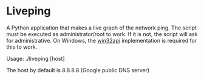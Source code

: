 # Liveping

A Python application that makes a live graph of the network ping.
The script must be executed as administrator/root to work. If it
is not, the script will ask for administrative. On Windows, the
[win32api](http://sourceforge.net/projects/pywin32/files/pywin32/)
implementation is required for this to work.

Usage: ./liveping [host]

The host by default is 8.8.8.8 (Google public DNS server)
